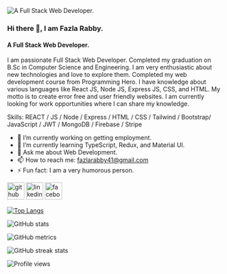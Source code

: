 ![A Full Stack Web Developer.](https://i.ibb.co/89TrDzQ/github-banner.jpg)
### Hi there 👋, I am Fazla Rabby.
#### A Full Stack Web Developer.

I am passionate Full Stack Web Developer. Completed my graduation on B.Sc in Computer Science and Engineering. I am very enthusiastic about new technologies and love to explore them. Completed my web development course from Programming Hero. I have knowledge about various languages like React JS, Node JS, Express JS, CSS, and HTML. My motto is to create error free and user friendly websites. I am currently looking for work opportunities where I can share my knowledge.

Skills: REACT / JS / Node / Express / HTML / CSS / Tailwind / Bootstrap/ JavaScript / JWT / MongoDB / Firebase / Stripe

- 🔭 I’m currently working on getting employment. 
- 🌱 I’m currently learning TypeScript, Redux, and Material UI. 
- 💬 Ask me about Web Development. 
- 📫 How to reach me: fazlarabby41@gmail.com 
- ⚡ Fun fact: I am a very humorous person. 


[<img src='https://cdn.jsdelivr.net/npm/simple-icons@3.0.1/icons/github.svg' alt='github' height='40'>](https://github.com/fazlarabby1)  [<img src='https://cdn.jsdelivr.net/npm/simple-icons@3.0.1/icons/linkedin.svg' alt='linkedin' height='40'>](https://www.linkedin.com/in/fazla-rabby-b84a39258/)  [<img src='https://cdn.jsdelivr.net/npm/simple-icons@3.0.1/icons/facebook.svg' alt='facebook' height='40'>](https://www.facebook.com/fazla.rabby.3701)  

[![Top Langs](https://github-readme-stats.vercel.app/api/top-langs/?username=fazlarabby1)](https://github.com/anuraghazra/github-readme-stats)

![GitHub stats](https://github-readme-stats.vercel.app/api?username=fazlarabby1&show_icons=true)  

![GitHub metrics](https://metrics.lecoq.io/fazlarabby1)  

![GitHub streak stats](https://streak-stats.demolab.com/?user=fazlarabby1)  

![Profile views](https://gpvc.arturio.dev/fazlarabby1)  
